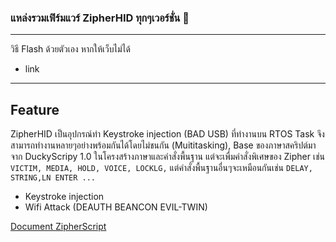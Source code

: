 ### แหล่งรวมเฟิร์มแวร์ ZipherHID ทุกๆเวอร์ชั่น 🦈
---

วิธี Flash ด้วยตัวเอง หากให้เว็บไม่ได้
- link

---

## Feature
ZipherHID เป็นอุปกรณ์ทำ Keystroke injection (BAD USB) ที่ทำงานบน RTOS Task จึงสามารถทำงานหลายๆอย่างพร้อมกันได้โดยไม่ชนกัน (Muititasking), Base ของภาษาสคริปต์มาจาก DuckyScripy 1.0 ในโครงสร้างภาษาและคำสั่งพื้นฐาน แต่จะเพื่มคำสั่งพิเศษของ Zipher เช่น `VICTIM, MEDIA, HOLD, VOICE, LOCKLG,` แต่คำสั่งพื้นฐานอื่นๆจะเหมือนกันเช่น `DELAY, STRING,LN ENTER ...`
- Keystroke injection
- Wifi Attack (DEAUTH BEANCON EVIL-TWIN)

[Document ZipherScript](https://zipher.gitbook.io/zipher-hid/syntax-full/keyboard-operator)

